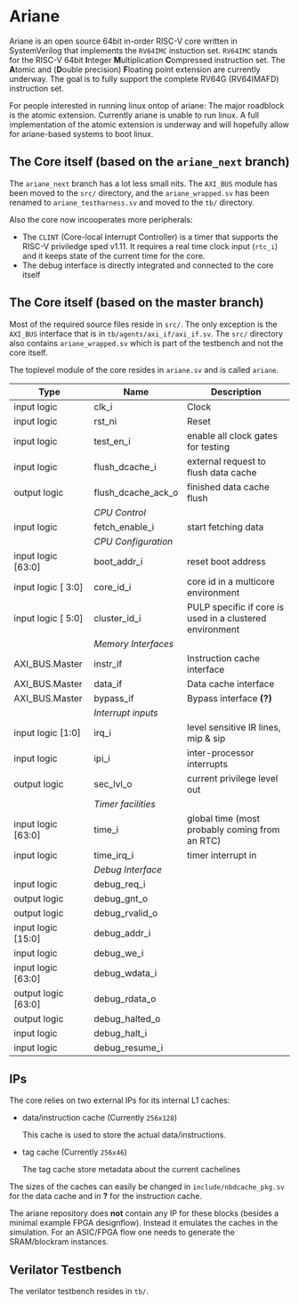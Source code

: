 # Ariane

Ariane is an open source 64bit in-order RISC-V core written in SystemVerilog that implements the `RV64IMC` instuction set. `RV64IMC` stands for the RISC-V 64bit **I**nteger **M**ultiplication **C**ompressed instruction set. The **A**tomic and (**D**ouble precision) **F**loating point extension are currently underway. The goal is to fully support the complete RV64G (RV64IMAFD) instruction set. 

For people interested in running linux ontop of ariane: The major roadblock is the atomic extension. Currently ariane is unable to run linux. A full implementation of the atomic extension is underway and will hopefully allow for ariane-based systems to boot linux.

## The Core itself (based on the `ariane_next` branch)
The `ariane_next` branch has a lot less small nits. The `AXI_BUS` module has been moved to the `src/` directory, and the `ariane_wrapped.sv` has been renamed to `ariane_testharness.sv` and moved to the `tb/` directory. 

Also the core now incooperates more peripherals:
  - The `CLINT` (Core-local Interrupt Controller) is a timer that supports the RISC-V priviledge sped v1.11. It requires a real time clock input (`rtc_i`) and it keeps state of the current time for the core.
  - The debug interface is directly integrated and connected to the core itself 

## The Core itself (based on the master branch)

Most of the required source files reside in `src/`. The only exception is the `AXI_BUS` interface that is in `tb/agents/axi_if/axi_if.sv`. The `src/` directory also contains `ariane_wrapped.sv` which is part of the testbench and not the core itself. 

The toplevel module of the core resides in `ariane.sv` and is called `ariane`. 

Type | Name | Description
--- | --- | ---  
input logic | clk_i | Clock
input logic | rst_ni | Reset
input logic | test_en_i | enable all clock gates for testing
input logic | flush_dcache_i | external request to flush data cache
output logic | flush_dcache_ack_o | finished data cache flush
|| *CPU Control* ||
input logic | fetch_enable_i | start fetching data
|| *CPU Configuration* ||
input logic [63:0] | boot_addr_i | reset boot address
input logic [ 3:0] | core_id_i | core id in a multicore environment
input logic [ 5:0] | cluster_id_i | PULP specific if core is used in a clustered environment
|| *Memory Interfaces* ||
AXI_BUS.Master | instr_if | Instruction cache interface
AXI_BUS.Master | data_if | Data cache interface
AXI_BUS.Master | bypass_if | Bypass interface __(?)__
|| *Interrupt inputs* ||
input logic [1:0] | irq_i | level sensitive IR lines, mip & sip
input logic | ipi_i | inter-processor interrupts
output logic | sec_lvl_o | current privilege level out
|| *Timer facilities* ||
input  logic [63:0] | time_i | global time (most probably coming from an RTC)
input  logic | time_irq_i | timer interrupt in
|| *Debug Interface* ||
input  logic | debug_req_i | 
output logic | debug_gnt_o |
output logic | debug_rvalid_o |
input  logic [15:0] | debug_addr_i |
input  logic | debug_we_i |
input  logic [63:0] | debug_wdata_i |
output logic [63:0] | debug_rdata_o |
output logic | debug_halted_o |
input  logic | debug_halt_i |
input  logic | debug_resume_i |

## IPs 

The core relies on two external IPs for its internal L1 caches: 
  - data/instruction cache (Currently `256x128`)
  
    This cache is used to store the actual data/instructions.
  - tag cache (Currently `256x46`)

    The tag cache store metadata about the current cachelines

The sizes of the caches can easily be changed in `include/nbdcache_pkg.sv` for the data cache and in __?__ for the instruction cache.

The ariane repository does __not__ contain any IP for these blocks (besides a minimal example FPGA designflow). Instead it emulates the caches in the simulation. For an ASIC/FPGA flow one needs to generate the SRAM/blockram instances. 

## Verilator Testbench
The verilator testbench resides in `tb/`. 
